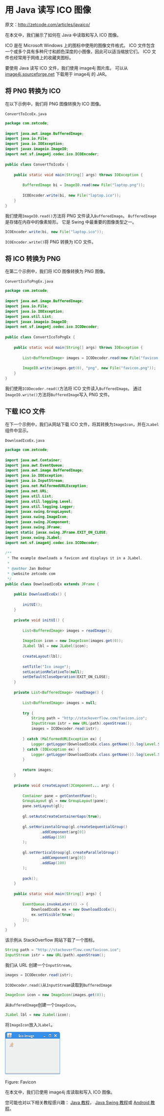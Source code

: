 # 用 Java 读写 ICO 图像

原文：http://zetcode.com/articles/javaico/

在本文中，我们展示了如何在 Java 中读取和写入 ICO 图像。

ICO 是在 Microsoft Windows 上的图标中使用的图像文件格式。 ICO 文件包含一个或多个具有多种尺寸和颜色深度的小图像，因此可以适当缩放它们。 ICO 文件也经常用于网络上的收藏夹图标。

要使用 Java 读写 ICO 文件，我们使用 image4j 图片库。 可以从 [image4j.sourceforge.net](http://image4j.sourceforge.net) 下载用于 image4j 的 JAR。

## 将 PNG 转换为 ICO

在以下示例中，我们将 PNG 图像转换为 ICO 图像。

`ConvertToIcoEx.java`

```java
package com.zetcode;

import java.awt.image.BufferedImage;
import java.io.File;
import java.io.IOException;
import javax.imageio.ImageIO;
import net.sf.image4j.codec.ico.ICOEncoder;

public class ConvertToIcoEx {

    public static void main(String[] args) throws IOException {

        BufferedImage bi = ImageIO.read(new File("laptop.png"));

        ICOEncoder.write(bi, new File("laptop.ico"));
    }
}

```

我们使用`ImageIO.read()`方法将 PNG 文件读入`BufferedImage`。 `BufferedImage`是存储在内存中的像素矩形。 它是 Swing 中最重要的图像类型之一。

```java
ICOEncoder.write(bi, new File("laptop.ico"));

```

`ICOEncoder.write()`将 PNG 转换为 ICO 文件。

## 将 ICO 转换为 PNG

在第二个示例中，我们将 ICO 图像转换为 PNG 图像。

`ConvertIcoToPngEx.java`

```java
package com.zetcode;

import java.awt.image.BufferedImage;
import java.io.File;
import java.io.IOException;
import java.util.List;
import javax.imageio.ImageIO;
import net.sf.image4j.codec.ico.ICODecoder;

public class ConvertIcoToPngEx {

    public static void main(String[] args) throws IOException {

        List<BufferedImage> images = ICODecoder.read(new File("favicon.ico"));

        ImageIO.write(images.get(0), "png", new File("favicon.png"));
    }
}

```

我们使用`ICODecoder.read()`方法将 ICO 文件读入`BufferedImage`。 通过`ImageIO.write()`方法将`BufferedImage`写入 PNG 文件。

## 下载 ICO 文件

在下一个示例中，我们从网站下载 ICO 文件，将其转换为`ImageIcon`，并在`JLabel`组件中显示。

`DownloadIcoEx.java`

```java
package com.zetcode;

import java.awt.Container;
import java.awt.EventQueue;
import java.awt.image.BufferedImage;
import java.io.IOException;
import java.io.InputStream;
import java.net.MalformedURLException;
import java.net.URL;
import java.util.List;
import java.util.logging.Level;
import java.util.logging.Logger;
import javax.swing.GroupLayout;
import javax.swing.ImageIcon;
import javax.swing.JComponent;
import javax.swing.JFrame;
import static javax.swing.JFrame.EXIT_ON_CLOSE;
import javax.swing.JLabel;
import net.sf.image4j.codec.ico.ICODecoder;

/**
 * The example downloads a favicon and displays it in a JLabel.
 *
 * @author Jan Bodnar
 * @website zetcode.com
 */
public class DownloadIcoEx extends JFrame {

    public DownloadIcoEx() {

        initUI();
    }

    private void initUI() {

        List<BufferedImage> images = readImage();

        ImageIcon icon = new ImageIcon(images.get(0));
        JLabel lbl = new JLabel(icon);

        createLayout(lbl);

        setTitle("Ico image");
        setLocationRelativeTo(null);
        setDefaultCloseOperation(EXIT_ON_CLOSE);
    }

    private List<BufferedImage> readImage() {

        List<BufferedImage> images = null;

        try {
            String path = "http://stackoverflow.com/favicon.ico";
            InputStream istr = new URL(path).openStream();
            images = ICODecoder.read(istr);

        } catch (MalformedURLException ex) {
            Logger.getLogger(DownloadIcoEx.class.getName()).log(Level.SEVERE, null, ex);
        } catch (IOException ex) {
            Logger.getLogger(DownloadIcoEx.class.getName()).log(Level.SEVERE, null, ex);
        }

        return images;
    }

    private void createLayout(JComponent... arg) {

        Container pane = getContentPane();
        GroupLayout gl = new GroupLayout(pane);
        pane.setLayout(gl);

        gl.setAutoCreateContainerGaps(true);

        gl.setHorizontalGroup(gl.createSequentialGroup()
                .addComponent(arg[0])
                .addGap(150)
        );

        gl.setVerticalGroup(gl.createParallelGroup()
                .addComponent(arg[0])
                .addGap(100)
        );

        pack();
    }

    public static void main(String[] args) {

        EventQueue.invokeLater(() -> {
            DownloadIcoEx ex = new DownloadIcoEx();
            ex.setVisible(true);
        });
    }
}

```

该示例从 StackOverflow 网站下载了一个图标。

```java
String path = "http://stackoverflow.com/favicon.ico";
InputStream istr = new URL(path).openStream();

```

我们从 URL 创建一个`InputStream`。

```java
images = ICODecoder.read(istr);

```

`ICODecoder.read()`从`InputStream`读取到`BufferedImage`

```java
ImageIcon icon = new ImageIcon(images.get(0));

```

从`BufferedImage`创建一个`ImageIcon`。

```java
JLabel lbl = new JLabel(icon);

```

将`ImageIcon`放入`JLabel`。

![Favicon](img/96d48f5bf4125f3a9b03f7127a5394e1.jpg)

Figure: Favicon



在本文中，我们已使用 image4j 库读取和写入 ICO 图像。

您可能也对以下相关教程感兴趣： [Java 教程](/lang/java/)， [Java Swing 教程](/tutorials/javaswingtutorial/)或 [Android 教程](/mob/android/)。
